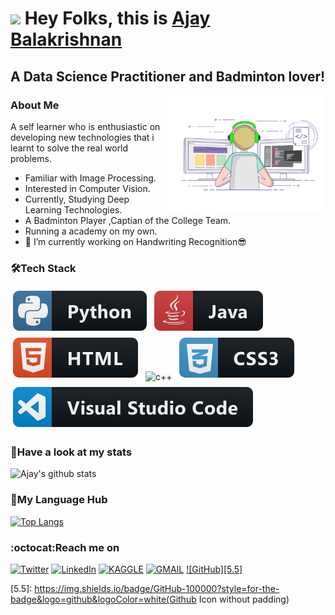 <h1> <img src="https://github.com/souvikguria98/souvikguria98/blob/master/Hi.gif" width="25"> Hey Folks, this is <a href='https://github.com/ajaybalakrishnan'>Ajay Balakrishnan</a> </h1>

## A Data Science Practitioner and Badminton lover!
<img align="right" alt="GIF" src="https://raw.githubusercontent.com/devSouvik/devSouvik/master/gif3.gif" width="50%">

### About Me

A self learner who is enthusiastic on developing new technologies that i learnt to solve the real world problems.

<!--
**ajaybalakrishnan/ajaybalakrishnan** is a ✨ _special_ ✨ repository because its `README.md` (this file) appears on your GitHub profile. 

Here are some ideas to get you started: 
-->
* Familiar with Image Processing.
* Interested in Computer Vision.
* Currently, Studying Deep Learning Technologies.
* A Badminton Player ,Captian of the College Team.
* Running a academy on my own.
* 🔭 I’m currently working on Handwriting Recognition:sunglasses:
<!--
- 🌱 I’m currently learning 
- 👯 I’m looking to collaborate on ...
- 🤔 I’m looking for help with ...
- 💬 Ask me about ...
- 📫 How to reach me: ...
- 😄 Pronouns: ...
- ⚡ Fun fact: ...
-->

### :hammer_and_wrench:Tech Stack
<p aling="center">
    <!-- For more icons please follow  https://github.com/MikeCodesDotNET/ColoredBadges -->
    <img src="https://raw.githubusercontent.com/8bithemant/8bithemant/master/svg/dev/languages/python.svg" alt="python" style="vertical-align:top; margin:4px">
    <img src="https://github.com/MikeCodesDotNET/ColoredBadges/blob/master/svg/dev/languages/java.svg" alt="java"
    style="vertical-aling:top; margin:4px">
    <img src="https://github.com/MikeCodesDotNET/ColoredBadges/blob/master/svg/dev/languages/html.svg" alt="html"
    style="vertical-aling:top; margin:4px">
    <img src="https://img.shields.io/badge/C++%20-%2300599C.svg?&style=for-the-badge&logo=c%2B%2B&ogoColor=white" alt="c++"
    style="vertical-aling:top; margin:4px">
    <img src="https://github.com/MikeCodesDotNET/ColoredBadges/blob/master/svg/dev/languages/css3.svg" alt="css"
    style="vertical-aling:top; margin:4px">
    <img src="https://github.com/MikeCodesDotNET/ColoredBadges/blob/master/svg/dev/tools/visualstudio_code.svg" alt="VScode"
    style="vertical-aling:top; margin:4px">
</p>


### :rocket:Have a look at my stats
![Ajay's github stats](https://github-readme-stats.vercel.app/api?username=ajaybalakrishnan&show_icons=true&theme=merko)

### :dart:My Language Hub
[![Top Langs](https://github-readme-stats.vercel.app/api/top-langs/?username=ajaybalakrishnan&layout=compact&theme=merko)](https://github.com/anuraghazra/github-readme-stats)

### :octocat:Reach me on 
[![Twitter][1.2]][1] [![LinkedIn][2.2]][2] [![KAGGLE][3.3]][3] [![GMAIL][4.4]][4] [![GitHub][5.5]][5]

<!-- Icons -->

[1.2]: https://img.shields.io/badge/Twitter-1DA1F2?style=for-the-badge&logo=twitter&logoColor=white (twitter icon without padding)
[2.2]: https://img.shields.io/badge/LinkedIn-0077B5?style=for-the-badge&logo=linkedin&logoColor=white (LinkedIn icon without padding)
[3.3]: https://img.shields.io/badge/Kaggle-K-blue (Kaggle icon without padding)
[4.4]: 	https://img.shields.io/badge/Gmail-D14836?style=for-the-badge&logo=gmail&logoColor=white (Gmail Icon without Padding)
[5.5]: https://img.shields.io/badge/GitHub-100000?style=for-the-badge&logo=github&logoColor=white(Github Icon without padding)

<!-- Links to your social media accounts -->

[1]: https://twitter.com/ajaybalakrishn
[2]: https://www.linkedin.com/in/ajaybalakrishnann
[3]: https://www.kaggle.com/ajayabk
[4]: mailto:ajaybalakrishnan2@gmail.com
[5]: https://github.com/ajaybalakrishnan